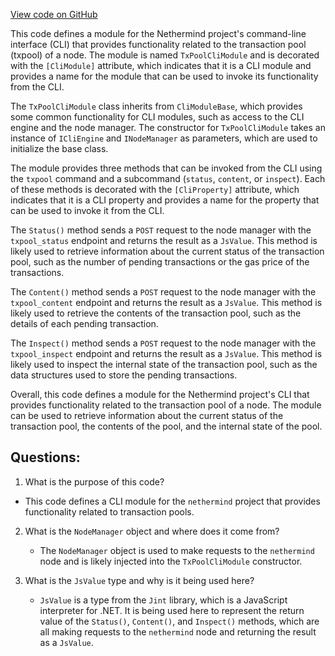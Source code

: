 [View code on GitHub](https://github.com/nethermindeth/nethermind/Nethermind.Cli/Modules/TxPoolCliModule.cs)

This code defines a module for the Nethermind project's command-line interface (CLI) that provides functionality related to the transaction pool (txpool) of a node. The module is named `TxPoolCliModule` and is decorated with the `[CliModule]` attribute, which indicates that it is a CLI module and provides a name for the module that can be used to invoke its functionality from the CLI.

The `TxPoolCliModule` class inherits from `CliModuleBase`, which provides some common functionality for CLI modules, such as access to the CLI engine and the node manager. The constructor for `TxPoolCliModule` takes an instance of `ICliEngine` and `INodeManager` as parameters, which are used to initialize the base class.

The module provides three methods that can be invoked from the CLI using the `txpool` command and a subcommand (`status`, `content`, or `inspect`). Each of these methods is decorated with the `[CliProperty]` attribute, which indicates that it is a CLI property and provides a name for the property that can be used to invoke it from the CLI.

The `Status()` method sends a `POST` request to the node manager with the `txpool_status` endpoint and returns the result as a `JsValue`. This method is likely used to retrieve information about the current status of the transaction pool, such as the number of pending transactions or the gas price of the transactions.

The `Content()` method sends a `POST` request to the node manager with the `txpool_content` endpoint and returns the result as a `JsValue`. This method is likely used to retrieve the contents of the transaction pool, such as the details of each pending transaction.

The `Inspect()` method sends a `POST` request to the node manager with the `txpool_inspect` endpoint and returns the result as a `JsValue`. This method is likely used to inspect the internal state of the transaction pool, such as the data structures used to store the pending transactions.

Overall, this code defines a module for the Nethermind project's CLI that provides functionality related to the transaction pool of a node. The module can be used to retrieve information about the current status of the transaction pool, the contents of the pool, and the internal state of the pool.
## Questions: 
 1. What is the purpose of this code?
   - This code defines a CLI module for the `nethermind` project that provides functionality related to transaction pools.

2. What is the `NodeManager` object and where does it come from?
   - The `NodeManager` object is used to make requests to the `nethermind` node and is likely injected into the `TxPoolCliModule` constructor.

3. What is the `JsValue` type and why is it being used here?
   - `JsValue` is a type from the `Jint` library, which is a JavaScript interpreter for .NET. It is being used here to represent the return value of the `Status()`, `Content()`, and `Inspect()` methods, which are all making requests to the `nethermind` node and returning the result as a `JsValue`.